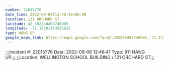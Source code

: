 ```yaml
---
number: 22015776
date_time: 2022-09-06T12:46:41+00:00
location: 121 ORCHARD ST
latitude: 42.392240493740985
longitude: -71.17201114593632
type: HANG UP
google_maps_link: https://maps.google.com/?q=42.392240493740985,-71.17201114593632
---
```


;;;Incident #: 22015776  Date: 2022-09-06 12:46:41   Type: 911 HANG UP;;;;;;Location: WELLINGTON SCHOOL BUILDING / 121 ORCHARD ST;;;
